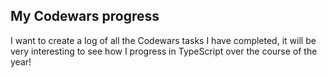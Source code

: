 ## My Codewars progress

I want to create a log of all the Codewars tasks I have completed, it will be very interesting to see how I progress in TypeScript over the course of the year!